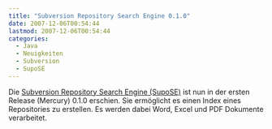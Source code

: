 ```yaml
---
title: "Subversion Repository Search Engine 0.1.0"
date: 2007-12-06T00:54:44
lastmod: 2007-12-06T00:54:44
categories:
  - Java
  - Neuigkeiten
  - Subversion
  - SupoSE
---
```

Die <a href="http://supose.soebes.de"  title="SupoSE">Subversion Repository Search Engine (SupoSE)</a> ist nun in der ersten Release (Mercury) 0.1.0 erschien. Sie ermöglicht es einen Index eines Repositories zu erstellen. Es werden dabei Word, Excel und PDF Dokumente verarbeitet. 
